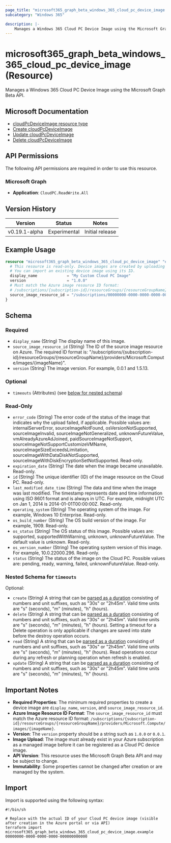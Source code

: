```yaml
---
page_title: "microsoft365_graph_beta_windows_365_cloud_pc_device_image Resource - terraform-provider-microsoft365"
subcategory: "Windows 365"

description: |-
    Manages a Windows 365 Cloud PC Device Image using the Microsoft Graph Beta API.
---
```


# microsoft365_graph_beta_windows_365_cloud_pc_device_image (Resource)

Manages a Windows 365 Cloud PC Device Image using the Microsoft Graph Beta API.

## Microsoft Documentation

- [cloudPcDeviceImage resource type](https://learn.microsoft.com/en-us/graph/api/resources/cloudpcdeviceimage?view=graph-rest-beta)
- [Create cloudPcDeviceImage](https://learn.microsoft.com/en-us/graph/api/virtualendpoint-post-deviceimages?view=graph-rest-beta)
- [Update cloudPcDeviceImage](https://learn.microsoft.com/en-us/graph/api/virtualendpoint-update-deviceimages?view=graph-rest-beta)
- [Delete cloudPcDeviceImage](https://learn.microsoft.com/en-us/graph/api/virtualendpoint-delete-deviceimages?view=graph-rest-beta)

## API Permissions

The following API permissions are required in order to use this resource.

### Microsoft Graph

- **Application**: `CloudPC.ReadWrite.All`

## Version History

| Version | Status | Notes |
|---------|--------|-------|
| v0.19.1-alpha | Experimental | Initial release |

## Example Usage

```terraform
resource "microsoft365_graph_beta_windows_365_cloud_pc_device_image" "example" {
  # This resource is read-only. Device images are created by uploading images via the Microsoft Endpoint Manager or other supported methods.
  # You can import an existing device image using its ID.
  display_name             = "My Custom Cloud PC Image"
  version                  = "1.0.0"
  # Must match the Azure image resource ID format:
  # /subscriptions/{subscription-id}/resourceGroups/{resourceGroupName}/providers/Microsoft.Compute/images/{imageName}
  source_image_resource_id = "/subscriptions/00000000-0000-0000-0000-000000000000/resourceGroups/my-rg/providers/Microsoft.Compute/images/myimage"
}
```

<!-- schema generated by tfplugindocs -->
## Schema

### Required

- `display_name` (String) The display name of this image.
- `source_image_resource_id` (String) The ID of the source image resource on Azure. The required ID format is: "/subscriptions/{subscription-id}/resourceGroups/{resourceGroupName}/providers/Microsoft.Compute/images/{imageName}".
- `version` (String) The image version. For example, 0.0.1 and 1.5.13.

### Optional

- `timeouts` (Attributes) (see [below for nested schema](#nestedatt--timeouts))

### Read-Only

- `error_code` (String) The error code of the status of the image that indicates why the upload failed, if applicable. Possible values are: internalServerError, sourceImageNotFound, osVersionNotSupported, sourceImageInvalid, sourceImageNotGeneralized, unknownFutureValue, vmAlreadyAzureAdJoined, paidSourceImageNotSupport, sourceImageNotSupportCustomizeVMName, sourceImageSizeExceedsLimitation, sourceImageWithDataDiskNotSupported, sourceImageWithDiskEncryptionSetNotSupported. Read-only.
- `expiration_date` (String) The date when the image became unavailable. Read-only.
- `id` (String) The unique identifier (ID) of the image resource on the Cloud PC. Read-only.
- `last_modified_date_time` (String) The data and time when the image was last modified. The timestamp represents date and time information using ISO 8601 format and is always in UTC. For example, midnight UTC on Jan 1, 2014 is 2014-01-01T00:00:00Z. Read-only.
- `operating_system` (String) The operating system of the image. For example, Windows 10 Enterprise. Read-only.
- `os_build_number` (String) The OS build version of the image. For example, 1909. Read-only.
- `os_status` (String) The OS status of this image. Possible values are: supported, supportedWithWarning, unknown, unknownFutureValue. The default value is unknown. Read-only.
- `os_version_number` (String) The operating system version of this image. For example, 10.0.22000.296. Read-only.
- `status` (String) The status of the image on the Cloud PC. Possible values are: pending, ready, warning, failed, unknownFutureValue. Read-only.

<a id="nestedatt--timeouts"></a>
### Nested Schema for `timeouts`

Optional:

- `create` (String) A string that can be [parsed as a duration](https://pkg.go.dev/time#ParseDuration) consisting of numbers and unit suffixes, such as "30s" or "2h45m". Valid time units are "s" (seconds), "m" (minutes), "h" (hours).
- `delete` (String) A string that can be [parsed as a duration](https://pkg.go.dev/time#ParseDuration) consisting of numbers and unit suffixes, such as "30s" or "2h45m". Valid time units are "s" (seconds), "m" (minutes), "h" (hours). Setting a timeout for a Delete operation is only applicable if changes are saved into state before the destroy operation occurs.
- `read` (String) A string that can be [parsed as a duration](https://pkg.go.dev/time#ParseDuration) consisting of numbers and unit suffixes, such as "30s" or "2h45m". Valid time units are "s" (seconds), "m" (minutes), "h" (hours). Read operations occur during any refresh or planning operation when refresh is enabled.
- `update` (String) A string that can be [parsed as a duration](https://pkg.go.dev/time#ParseDuration) consisting of numbers and unit suffixes, such as "30s" or "2h45m". Valid time units are "s" (seconds), "m" (minutes), "h" (hours).

## Important Notes

- **Required Properties**: The minimum required properties to create a device image are `display_name`, `version`, and `source_image_resource_id`.
- **Azure Image Resource ID Format**: The `source_image_resource_id` must match the Azure resource ID format: `/subscriptions/{subscription-id}/resourceGroups/{resourceGroupName}/providers/Microsoft.Compute/images/{imageName}`.
- **Version**: The `version` property should be a string such as `1.0.0` or `0.0.1`.
- **Image Upload**: The image must already exist in your Azure subscription as a managed image before it can be registered as a Cloud PC device image.
- **API Version**: This resource uses the Microsoft Graph Beta API and may be subject to change.
- **Immutability**: Some properties cannot be changed after creation or are managed by the system.

## Import

Import is supported using the following syntax:

```shell
#!/bin/sh

# Replace with the actual ID of your Cloud PC device image (visible after creation in the Azure portal or via API)
terraform import microsoft365_graph_beta_windows_365_cloud_pc_device_image.example 00000000-0000-0000-0000-000000000000
``` 